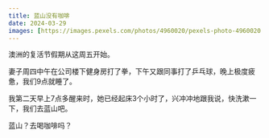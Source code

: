 ```yaml
---
title: 蓝山没有咖啡
date: 2024-03-29
images: [https://images.pexels.com/photos/4960020/pexels-photo-4960020.jpeg,]
---
```


澳洲的复活节假期从这周五开始。

妻子周四中午在公司楼下健身房打了拳，下午又跟同事打了乒乓球，晚上极度疲惫，我们9点就睡了。

我第二天早上7点多醒来时，她已经起床3个小时了，兴冲冲地跟我说，快洗漱一下，我们去蓝山吧。

蓝山？去喝咖啡吗？




